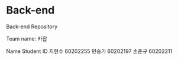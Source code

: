 # Back-end
Back-end Repository

Team name: 카잡

Name  Student ID
지현수 60202255
민승기 60202197
손준규 60202211
